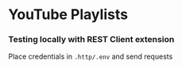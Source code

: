 # YouTube Playlists

### Testing locally with REST Client extension

Place credentials in `.http/.env` and send requests
